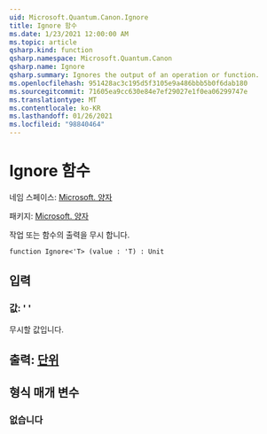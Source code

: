 ```yaml
---
uid: Microsoft.Quantum.Canon.Ignore
title: Ignore 함수
ms.date: 1/23/2021 12:00:00 AM
ms.topic: article
qsharp.kind: function
qsharp.namespace: Microsoft.Quantum.Canon
qsharp.name: Ignore
qsharp.summary: Ignores the output of an operation or function.
ms.openlocfilehash: 951428ac3c195d5f3105e9a486bbb5b0f6dab180
ms.sourcegitcommit: 71605ea9cc630e84e7ef29027e1f0ea06299747e
ms.translationtype: MT
ms.contentlocale: ko-KR
ms.lasthandoff: 01/26/2021
ms.locfileid: "98840464"
---
```

# <a name="ignore-function"></a>Ignore 함수

네임 스페이스: [Microsoft. 양자](xref:Microsoft.Quantum.Canon)

패키지: [Microsoft. 양자](https://nuget.org/packages/Microsoft.Quantum.QSharp.Core)


작업 또는 함수의 출력을 무시 합니다.

```qsharp
function Ignore<'T> (value : 'T) : Unit
```


## <a name="input"></a>입력

### <a name="value--t"></a>값: ' '

무시할 값입니다.



## <a name="output--unit"></a>출력: [단위](xref:microsoft.quantum.lang-ref.unit)



## <a name="type-parameters"></a>형식 매개 변수

### <a name="t"></a>없습니다


